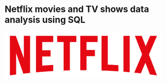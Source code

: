 #                    Netflix movies and TV shows data analysis using SQL

![Netflix logo](https://github.com/abhikk1509/netflix_sql_project/blob/main/Netflix%20logo.png)
